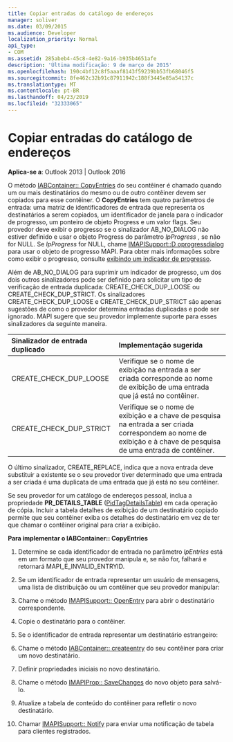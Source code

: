```yaml
---
title: Copiar entradas do catálogo de endereços
manager: soliver
ms.date: 03/09/2015
ms.audience: Developer
localization_priority: Normal
api_type:
- COM
ms.assetid: 285abeb4-45c8-4e82-9a16-b935b4651afe
description: 'Última modificação: 9 de março de 2015'
ms.openlocfilehash: 190c4bf12c8f5aaaf8143f59239bb53fb68046f5
ms.sourcegitcommit: 8fe462c32b91c87911942c188f3445e85a54137c
ms.translationtype: MT
ms.contentlocale: pt-BR
ms.lasthandoff: 04/23/2019
ms.locfileid: "32333065"
---
```

# <a name="copying-address-book-entries"></a>Copiar entradas do catálogo de endereços

  
  
**Aplica-se a**: Outlook 2013 | Outlook 2016 
  
O método [IABContainer:: CopyEntries](iabcontainer-copyentries.md) do seu contêiner é chamado quando um ou mais destinatários do mesmo ou de outro contêiner devem ser copiados para esse contêiner. O **CopyEntries** tem quatro parâmetros de entrada: uma matriz de identificadores de entrada que representa os destinatários a serem copiados, um identificador de janela para o indicador de progresso, um ponteiro de objeto Progress e um valor flags. Seu provedor deve exibir o progresso se o sinalizador AB_NO_DIALOG não estiver definido e usar o objeto Progress do parâmetro _lpProgress_ , se não for NULL. Se _lpProgress_ for NULL, chame [IMAPISupport::D oprogressdialog](imapisupport-doprogressdialog.md) para usar o objeto de progresso MAPI. Para obter mais informações sobre como exibir o progresso, consulte [exibindo um indicador de progresso](mapi-progress-indicators.md).
  
Além de AB_NO_DIALOG para suprimir um indicador de progresso, um dos dois outros sinalizadores pode ser definido para solicitar um tipo de verificação de entrada duplicada: CREATE_CHECK_DUP_LOOSE ou CREATE_CHECK_DUP_STRICT. Os sinalizadores CREATE_CHECK_DUP_LOOSE e CREATE_CHECK_DUP_STRICT são apenas sugestões de como o provedor determina entradas duplicadas e pode ser ignorado. MAPI sugere que seu provedor implemente suporte para esses sinalizadores da seguinte maneira.
  
|**Sinalizador de entrada duplicado**|**Implementação sugerida**|
|:-----|:-----|
|CREATE_CHECK_DUP_LOOSE  <br/> |Verifique se o nome de exibição na entrada a ser criada corresponde ao nome de exibição de uma entrada que já está no contêiner.  <br/> |
|CREATE_CHECK_DUP_STRICT  <br/> |Verifique se o nome de exibição e a chave de pesquisa na entrada a ser criada correspondem ao nome de exibição e à chave de pesquisa de uma entrada de contêiner.  <br/> |
   
O último sinalizador, CREATE_REPLACE, indica que a nova entrada deve substituir a existente se o seu provedor tiver determinado que uma entrada a ser criada é uma duplicata de uma entrada que já está no seu contêiner. 
  
Se seu provedor for um catálogo de endereços pessoal, inclua a propriedade **PR_DETAILS_TABLE** ([PidTagDetailsTable](pidtagdetailstable-canonical-property.md)) em cada operação de cópia. Incluir a tabela detalhes de exibição de um destinatário copiado permite que seu contêiner exiba os detalhes do destinatário em vez de ter que chamar o contêiner original para criar a exibição.
  
 **Para implementar o IABContainer:: CopyEntries**
  
1. Determine se cada identificador de entrada no parâmetro _lpEntries_ está em um formato que seu provedor manipula e, se não for, falhará e retornará MAPI_E_INVALID_ENTRYID. 
    
2. Se um identificador de entrada representar um usuário de mensagens, uma lista de distribuição ou um contêiner que seu provedor manipular:
    
1. Chame o método [IMAPISupport:: OpenEntry](imapisupport-openentry.md) para abrir o destinatário correspondente. 
    
2. Copie o destinatário para o contêiner. 
    
3. Se o identificador de entrada representar um destinatário estrangeiro:
    
1. Chame o método [IABContainer:: createentry](iabcontainer-createentry.md) do seu contêiner para criar um novo destinatário. 
    
2. Definir propriedades iniciais no novo destinatário.
    
4. Chame o método [IMAPIProp:: SaveChanges](imapiprop-savechanges.md) do novo objeto para salvá-lo. 
    
5. Atualize a tabela de conteúdo do contêiner para refletir o novo destinatário. 
    
6. Chamar [IMAPISupport:: Notify](imapisupport-notify.md) para enviar uma notificação de tabela para clientes registrados. 
    


